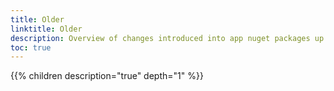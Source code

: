 ```yaml
---
title: Older
linktitle: Older
description: Overview of changes introduced into app nuget packages up to (not including) major version 3.
toc: true
---
```


{{% children description="true" depth="1" %}}